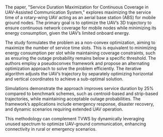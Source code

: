 The paper, "Service Duration Maximization for Continuous Coverage in UAV-Assisted Communication System," explores maximizing the service time of a rotary-wing UAV acting as an aerial base station (ABS) for mobile ground nodes. The primary goal is to optimize the UAV’s 3D trajectory to ensure continuous network coverage for mobile nodes while minimizing its energy consumption, given the UAV’s limited onboard energy.

The study formulates the problem as a non-convex optimization, aiming to maximize the number of service time slots. This is equivalent to minimizing energy consumption per slot while maintaining coverage constraints, such as ensuring the outage probability remains below a specific threshold. The authors employ a pseudoconvex framework and propose an alternating optimization approach to solve the problem efficiently. The iterative algorithm adjusts the UAV’s trajectory by separately optimizing horizontal and vertical coordinates to achieve a sub-optimal solution.

Simulations demonstrate the approach improves service duration by 25% compared to benchmark schemes, such as centroid-based and strip-based trajectories, while maintaining acceptable outage probabilities. The framework’s applications include emergency response, disaster recovery, and dynamic scenarios requiring extended UAV operation.

This methodology can complement TVWS by dynamically leveraging unused spectrum to optimize UAV-ground communication, enhancing connectivity in rural or emergency scenarios.